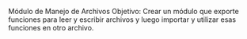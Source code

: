Módulo de Manejo de Archivos
Objetivo: Crear un módulo que exporte funciones para leer y escribir archivos y luego importar y utilizar esas funciones en otro archivo.

